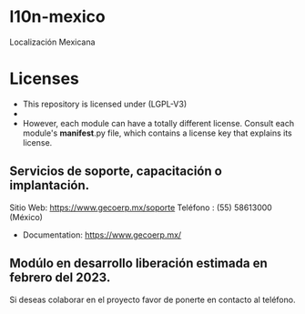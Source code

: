 # l10n-mexico
Localización Mexicana

# Licenses
* This repository is licensed under (LGPL-V3)
* 
* However, each module can have a totally different license. Consult each module's __manifest__.py file, which contains a license key that explains its license.

## Servicios de soporte, capacitación o implantación.
Sitio Web: https://www.gecoerp.mx/soporte
Teléfono : (55) 58613000 (México)

* Documentation: https://www.gecoerp.mx/

## Modúlo en desarrollo liberación estimada en febrero del 2023.
Si deseas colaborar en el proyecto favor de ponerte en contacto al teléfono. 

